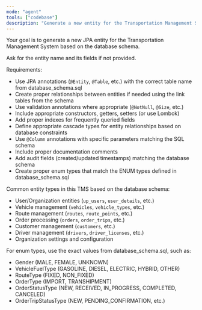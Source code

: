 ```yaml
---
mode: "agent"
tools: ["codebase"]
description: "Generate a new entity for the Transportation Management System"
---
```


Your goal is to generate a new JPA entity for the Transportation Management System based on the database schema.

Ask for the entity name and its fields if not provided.

Requirements:

- Use JPA annotations (`@Entity`, `@Table`, etc.) with the correct table name from database_schema.sql
- Create proper relationships between entities if needed using the link tables from the schema
- Use validation annotations where appropriate (`@NotNull`, `@Size`, etc.)
- Include appropriate constructors, getters, setters (or use Lombok)
- Add proper indexes for frequently queried fields
- Define appropriate cascade types for entity relationships based on database constraints
- Use `@Column` annotations with specific parameters matching the SQL schema
- Include proper documentation comments
- Add audit fields (created/updated timestamps) matching the database schema
- Create proper enum types that match the ENUM types defined in database_schema.sql

Common entity types in this TMS based on the database schema:

- User/Organization entities (`up_users`, `user_details`, etc.)
- Vehicle management (`vehicles`, `vehicle_types`, etc.)
- Route management (`routes`, `route_points`, etc.)
- Order processing (`orders`, `order_trips`, etc.)
- Customer management (`customers`, etc.)
- Driver management (`drivers`, `driver_licenses`, etc.)
- Organization settings and configuration

For enum types, use the exact values from database_schema.sql, such as:

- Gender (MALE, FEMALE, UNKNOWN)
- VehicleFuelType (GASOLINE, DIESEL, ELECTRIC, HYBRID, OTHER)
- RouteType (FIXED, NON_FIXED)
- OrderType (IMPORT, TRANSHIPMENT)
- OrderStatusType (NEW, RECEIVED, IN_PROGRESS, COMPLETED, CANCELED)
- OrderTripStatusType (NEW, PENDING_CONFIRMATION, etc.)
